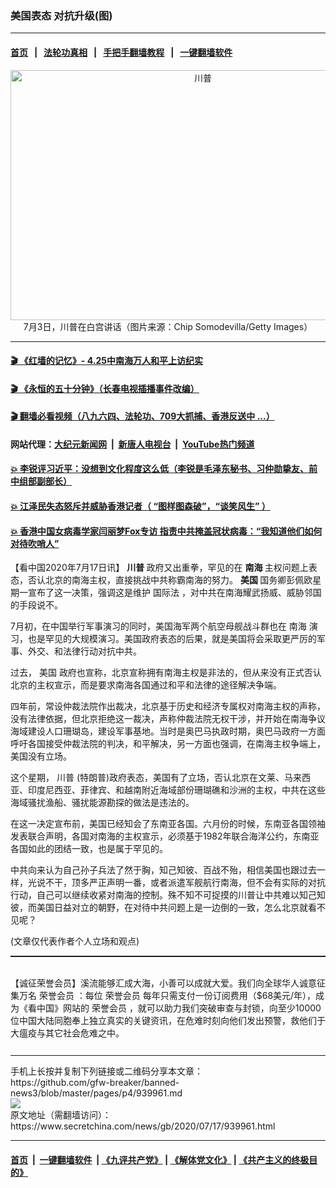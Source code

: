 ### 美国表态 对抗升级(图)
------------------------

#### [首页](https://github.com/gfw-breaker/banned-news3/blob/master/README.md) &nbsp;&nbsp;|&nbsp;&nbsp; [法轮功真相](https://github.com/begood0513/basic/blob/master/README.md)  &nbsp;&nbsp;|&nbsp;&nbsp; [手把手翻墙教程](https://github.com/gfw-breaker/guides/wiki)  &nbsp;&nbsp;|&nbsp;&nbsp; [一键翻墙软件](https://github.com/gfw-breaker/nogfw/blob/master/README.md)  



<div class="article_right" style="fone-color:#000">
 <p style="text-align: center;">
  <img alt="川普" src="https://img3.secretchina.com/pic/2020/7-3/p2724432a134052494-ss.jpg" style="height:400px; width:600px"/>
  <br>
   7月3日，川普在白宫讲话（图片来源：Chip Somodevilla/Getty Images）
   <span id="hideid" name="hideid" style="color:red;display:none;">
    <span href="https://www.secretchina.com">
    </span>
   </span>
  </br>
 </p>
 <div id="txt-mid1-t21-2017">
  

---

#### [ 🎬  《红墙的记忆》- 4.25中南海万人和平上访纪实](http://141.164.39.94:10000/videos/legend/425.html)

#### [ 🎬  《永恒的五十分钟》（长春电视插播事件改编） ](http://141.164.39.94:10000/videos/news/ComingForYou-2.html)

#### [ 🎬  翻墙必看视频（八九六四、法轮功、709大抓捕、香港反送中 ...）](https://github.com/gfw-breaker/links/blob/master/banned.md)

#### 网站代理：[大纪元新闻网](http://167.172.10.89:10080/gb/) &nbsp;|&nbsp; [新唐人电视台](http://167.172.10.89:8808/gb/) &nbsp;|&nbsp; [YouTube热门频道](http://158.247.203.241/youtube.html)

#### [ 💥 李锐评习近平：没想到文化程度这么低（李锐是毛泽东秘书、习仲勋挚友、前中组部副部长）](http://141.164.39.94:10000/videos/res/Communist/lirui-xi.html)

#### [ 💥 江泽民失态怒斥并威胁香港记者（ “图样图森破”，“谈笑风生” ）](http://141.164.39.94:10000/videos/res/realjzm/naive.html)

#### [ 💥 香港中国女病毒学家闫丽梦Fox专访 指责中共掩盖冠状病毒：“我知道他们如何对待吹哨人”](http://141.164.39.94:10000/videos/corona/yan.html)


  </div>
 </div>
 <p>
  【看中国2020年7月17日讯】
  <strong>
   川普
  </strong>
  政府又出重拳，罕见的在
  <strong>
   南海
  </strong>
  主权问题上表态，否认北京的南海主权，直接挑战中共称霸南海的努力。
  <strong>
   美国
  </strong>
  国务卿彭佩欧星期一宣布了这一决策，强调这是维护
  <span href="https://zh.wikipedia.org/wiki/%E5%9B%BD%E9%99%85%E6%B3%95" target="_blank">
   国际法
  </span>
  ，对中共在南海耀武扬威、威胁邻国的手段说不。
  <span id="hideid" name="hideid" style="color:red;display:none;">
   <span href="https://www.secretchina.com">
   </span>
  </span>
 </p>
 <p>
  7月初，在中国举行军事演习的同时，美国海军两个航空母舰战斗群也在
  <span href="https://www.secretchina.com/news/gb/tag/南海" target="_blank">
   南海
  </span>
  演习，也是罕见的大规模演习。美国政府表态的后果，就是美国将会采取更严厉的军事、外交、和法律行动对抗中共。
 </p>
 <p>
  过去，
  <span href="https://www.secretchina.com/news/gb/tag/美国" target="_blank">
   美国
  </span>
  政府也宣称，北京宣称拥有南海主权是非法的，但从来没有正式否认北京的主权宣示，而是要求南海各国通过和平和法律的途径解决争端。
 </p>
 <p>
  四年前，常设仲裁法院作出裁决，北京基于历史和经济专属权对南海主权的声称，没有法律依据，但北京拒绝这一裁决，声称仲裁法院无权干涉，并开始在南海争议海域建设人口珊瑚岛，建设军事基地。当时是奥巴马执政时期，奥巴马政府一方面呼吁各国接受仲裁法院的判决，和平解决，另一方面也强调，在南海主权争端上，美国没有立场。
 </p>
 <p>
  这个星期，
  <span href="https://www.secretchina.com/news/gb/tag/川普" target="_blank">
   川普
  </span>
  (特朗普)政府表态，美国有了立场，否认北京在文莱、马来西亚、印度尼西亚、菲律宾、和越南附近海域部份珊瑚礁和沙洲的主权，中共在这些海域骚扰渔船、骚扰能源勘探的做法是违法的。
 </p>
 <p>
  在这一决定宣布前，美国已经知会了东南亚各国。六月份的时候，东南亚各国领袖发表联合声明，各国对南海的主权宣示，必须基于1982年联合海洋公约，东南亚各国如此的团结一致，也是属于罕见的。
 </p>
 <center>
  <div style="max-width: 632px;height:180px; display: none; text-align: center; margin: 0 auto; overflow: hidden;overflow-x: hidden;">
   <div id="taboola-midarticle-thumbnails" style="max-width: 632px;height:180px;overflow: hidden;overflow-x: hidden;">
   </div>
  </div>
  <div>
   <center>
    <div id="div-gpt-ad-1589559869784-0">
    </div>
   </center>
  </div>
 </center>
 <p>
  中共向来认为自己孙子兵法了然于胸，知己知彼、百战不殆，相信美国也跟过去一样，光说不干，顶多严正声明一番，或者派遣军舰航行南海，但不会有实际的对抗行动，自己可以继续收紧对南海的控制。殊不知不可捉摸的川普让中共难以知己知彼，而美国日益对立的朝野，在对待中共问题上是一边倒的一致，怎么北京就看不见呢？
 </p>
 <center>
  <div style="max-width: 632px;height:180px; display: none; text-align: center; margin: 0 auto; overflow: hidden;overflow-x: hidden;">
   <div id="taboola-midarticle-thumbnails" style="max-width: 632px;height:180px;overflow: hidden;overflow-x: hidden;">
   </div>
  </div>
  <div>
   <center>
    <div id="div-gpt-ad-1589559869784-0">
    </div>
   </center>
  </div>
 </center>
 (文章仅代表作者个人立场和观点)
 <p style=" margin-bottom: 8px; ">
  <hr style="border-top: 1px dashed  ;" width="100%"/>
  <br/>
  【诚征荣誉会员】溪流能够汇成大海，小善可以成就大爱。我们向全球华人诚意征集万名
  <span href="/kzgd/subscribe.html" target="_blank">
   荣誉会员
  </span>
  ：每位
  <span href="/kzgd/subscribe.html" target="_blank">
   荣誉会员
  </span>
  每年只需支付一份订阅费用（$68美元/年），成为《看中国》网站的
  <span href="/kzgd/subscribe.html" target="_blank">
   荣誉会员
  </span>
  ，就可以助力我们突破审查与封锁，向至少10000位中国大陆同胞奉上独立真实的关键资讯，在危难时刻向他们发出预警，救他们于大瘟疫与其它社会危难之中。
  <center>
   <div style="max-width: 632px;height:180px; display: none; text-align: center; margin: 0 auto; overflow: hidden;overflow-x: hidden;">
    <div id="taboola-midarticle-thumbnails" style="max-width: 632px;height:180px;overflow: hidden;overflow-x: hidden;">
    </div>
   </div>
   <div>
    <center>
     <div id="div-gpt-ad-1589559869784-0">
     </div>
    </center>
   </div>
  </center>
  <center>
   <div>
    <div id="txt-mid2-t22-2017" style="display: block;  max-height: 351px;  overflow: hidden;">
     <div id="SC-21xx">
     </div>
     <ins class="adsbygoogle" data-ad-client="ca-pub-1276641434651360" data-ad-format="auto" data-ad-slot="4301710469" data-full-width-responsive="true" style="display:block">
     </ins>
    </div>
   </div>
  </center>
  <div style="padding-top:12px;">
  </div>
 </p>
</div>

<hr/>
手机上长按并复制下列链接或二维码分享本文章：<br/>
https://github.com/gfw-breaker/banned-news3/blob/master/pages/p4/939961.md <br/>
<a href='https://github.com/gfw-breaker/banned-news3/blob/master/pages/p4/939961.md'><img src='https://github.com/gfw-breaker/banned-news3/blob/master/pages/p4/939961.md.png'/></a> <br/>
原文地址（需翻墙访问）：https://www.secretchina.com/news/gb/2020/07/17/939961.html


------------------------
#### [首页](https://github.com/gfw-breaker/banned-news3/blob/master/README.md) &nbsp;|&nbsp; [一键翻墙软件](https://github.com/gfw-breaker/nogfw/blob/master/README.md) &nbsp;| [《九评共产党》](https://github.com/gfw-breaker/9ping.md/blob/master/README.md#九评之一评共产党是什么) | [《解体党文化》](https://github.com/gfw-breaker/jtdwh.md/blob/master/README.md) | [《共产主义的终极目的》](https://github.com/gfw-breaker/gczydzjmd.md/blob/master/README.md)


<img src='http://gfw-breaker.win/banned-news3/pages/p4/939961.md' width='0px' height='0px'/>